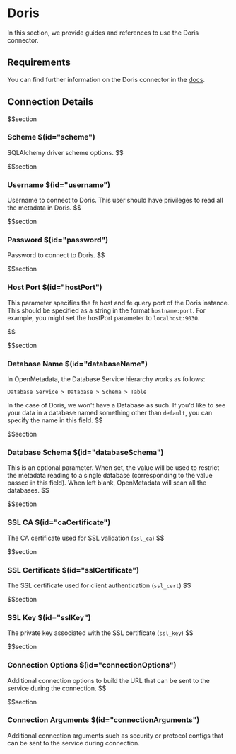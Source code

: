 # Doris

In this section, we provide guides and references to use the Doris connector.

## Requirements

You can find further information on the Doris connector in the [docs](https://docs.open-metadata.org/connectors/database/doris).

## Connection Details

$$section
### Scheme $(id="scheme")

SQLAlchemy driver scheme options.
$$

$$section
### Username $(id="username")

Username to connect to Doris. This user should have privileges to read all the metadata in Doris.
$$

$$section
### Password $(id="password")

Password to connect to Doris.
$$

$$section
### Host Port $(id="hostPort")

This parameter specifies the fe host and fe query port of the Doris instance. This should be specified as a string in the format `hostname:port`. For example, you might set the hostPort parameter to `localhost:9030`.


$$

$$section
### Database Name $(id="databaseName")

In OpenMetadata, the Database Service hierarchy works as follows:

```
Database Service > Database > Schema > Table
```

In the case of Doris, we won't have a Database as such. If you'd like to see your data in a database named something other than `default`, you can specify the name in this field.
$$

$$section
### Database Schema $(id="databaseSchema")
This is an optional parameter. When set, the value will be used to restrict the metadata reading to a single database (corresponding to the value passed in this field). When left blank, OpenMetadata will scan all the databases.
$$

$$section
### SSL CA $(id="caCertificate")
The CA certificate used for SSL validation (`ssl_ca`)
$$

$$section
### SSL Certificate $(id="sslCertificate")
The SSL certificate used for client authentication (`ssl_cert`)
$$

$$section
### SSL Key $(id="sslKey")
The private key associated with the SSL certificate (`ssl_key`)
$$

$$section
### Connection Options $(id="connectionOptions")
Additional connection options to build the URL that can be sent to the service during the connection.
$$

$$section
### Connection Arguments $(id="connectionArguments")
Additional connection arguments such as security or protocol configs that can be sent to the service during connection.
